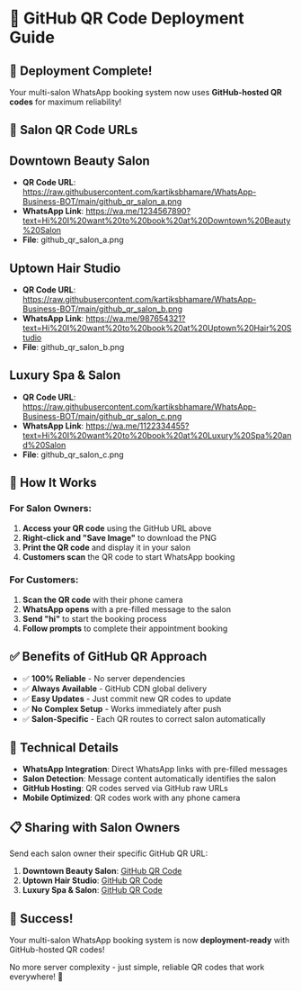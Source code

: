 # 🎯 GitHub QR Code Deployment Guide

## 🚀 Deployment Complete!

Your multi-salon WhatsApp booking system now uses **GitHub-hosted QR codes** for maximum reliability!

## 📱 Salon QR Code URLs

## Downtown Beauty Salon
- **QR Code URL**: https://raw.githubusercontent.com/kartiksbhamare/WhatsApp-Business-BOT/main/github_qr_salon_a.png
- **WhatsApp Link**: https://wa.me/1234567890?text=Hi%20I%20want%20to%20book%20at%20Downtown%20Beauty%20Salon
- **File**: github_qr_salon_a.png

## Uptown Hair Studio
- **QR Code URL**: https://raw.githubusercontent.com/kartiksbhamare/WhatsApp-Business-BOT/main/github_qr_salon_b.png
- **WhatsApp Link**: https://wa.me/987654321?text=Hi%20I%20want%20to%20book%20at%20Uptown%20Hair%20Studio
- **File**: github_qr_salon_b.png

## Luxury Spa & Salon
- **QR Code URL**: https://raw.githubusercontent.com/kartiksbhamare/WhatsApp-Business-BOT/main/github_qr_salon_c.png
- **WhatsApp Link**: https://wa.me/1122334455?text=Hi%20I%20want%20to%20book%20at%20Luxury%20Spa%20and%20Salon
- **File**: github_qr_salon_c.png

## 🎯 How It Works

### For Salon Owners:
1. **Access your QR code** using the GitHub URL above
2. **Right-click and "Save Image"** to download the PNG
3. **Print the QR code** and display it in your salon
4. **Customers scan** the QR code to start WhatsApp booking

### For Customers:
1. **Scan the QR code** with their phone camera
2. **WhatsApp opens** with a pre-filled message to the salon
3. **Send "hi"** to start the booking process
4. **Follow prompts** to complete their appointment booking

## ✅ Benefits of GitHub QR Approach

- ✅ **100% Reliable** - No server dependencies
- ✅ **Always Available** - GitHub CDN global delivery
- ✅ **Easy Updates** - Just commit new QR codes to update
- ✅ **No Complex Setup** - Works immediately after push
- ✅ **Salon-Specific** - Each QR routes to correct salon automatically

## 🔧 Technical Details

- **WhatsApp Integration**: Direct WhatsApp links with pre-filled messages
- **Salon Detection**: Message content automatically identifies the salon
- **GitHub Hosting**: QR codes served via GitHub raw URLs
- **Mobile Optimized**: QR codes work with any phone camera

## 📋 Sharing with Salon Owners

Send each salon owner their specific GitHub QR URL:

1. **Downtown Beauty Salon**: [GitHub QR Code](https://raw.githubusercontent.com/kartiksbhamare/WhatsApp-Business-BOT/main/github_qr_salon_a.png)
2. **Uptown Hair Studio**: [GitHub QR Code](https://raw.githubusercontent.com/kartiksbhamare/WhatsApp-Business-BOT/main/github_qr_salon_b.png)  
3. **Luxury Spa & Salon**: [GitHub QR Code](https://raw.githubusercontent.com/kartiksbhamare/WhatsApp-Business-BOT/main/github_qr_salon_c.png)

## 🎉 Success!

Your multi-salon WhatsApp booking system is now **deployment-ready** with GitHub-hosted QR codes!

No more server complexity - just simple, reliable QR codes that work everywhere! 🚀
